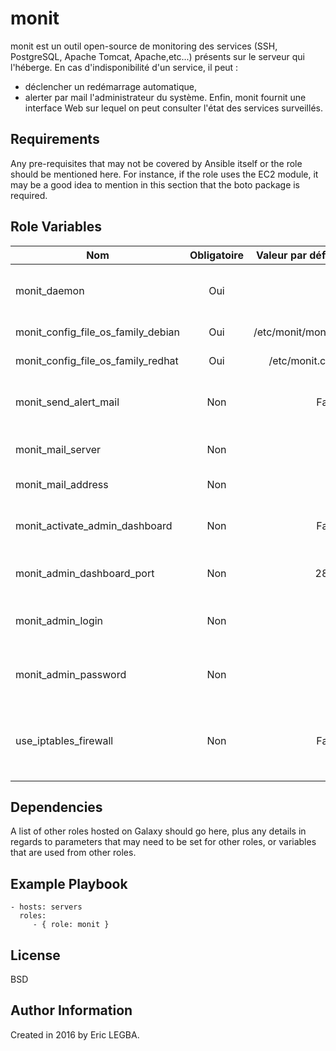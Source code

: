 monit
=========

monit est un outil open-source de monitoring des services (SSH, PostgreSQL, Apache Tomcat, Apache,etc...) présents sur le serveur qui l'héberge. 
En cas d'indisponibilité d'un service, il peut :
  - déclencher un redémarrage automatique,
  - alerter par mail l'administrateur du système.
Enfin, monit fournit une interface Web sur lequel on peut consulter l'état des services surveillés.

Requirements
------------

Any pre-requisites that may not be covered by Ansible itself or the role should be mentioned here. For instance, if the role uses the EC2 module, it may be a good idea to mention in this section that the boto package is required.

Role Variables
--------------

| Nom	        | Obligatoire	| Valeur par défaut  | Valeur utilisée	| Description|
| ------------- |:-------------:| ------------------:|:--------:|:-----------|
|monit_daemon| Oui|60|60|Monit effectue la vérification des services toutes les 60 secondes.Cette variable indique l'intervalle régulier de temps pour chaque vérification.|
|monit_config_file_os_family_debian|Oui|/etc/monit/monitrc|/etc/monit/monitrc|Fichier de configuration sur les systèmes de la famille 'Debian'.|
|monit_config_file_os_family_redhat|Oui|/etc/monit.conf|/etc/monit.conf|Fichier de configuration sur les systèmes de la famille 'RedHat'.|
|monit_send_alert_mail|Non|False|True|Si `True`, monit envoie un mail d'alerte en cas de panne d'un service. Si `False`, monit n'envoie pas de mail d'alerte à l'administrateur du système.|
|monit_mail_server|Non|-|localhost|Adresse du serveur de mail que monit utilisera pour envoyer les mails d'alerte à l'administrateur du système.|
|monit_mail_address|Non|-|-|Adresse mail à laquelle monit envoyera les mails d'alerte.|
|monit_activate_admin_dashboard|Non|False|True|Si `True`, monit active l'interface d'admin sur lequel on peut suivre les services qui sont surveillés. Si `False`, monit n'active pas l'interface d'admin.|
|monit_admin_dashboard_port|Non|2812|2812|Port d'écoute de l'interface d'admin de monit. À renseigner si `monit_activate_admin_dashboard`=`True`.|
|monit_admin_login|Non|-|-|Login à saisir pour se connecter à l'interface d'admin de monit. À renseigner si `monit_activate_admin_dashboard`=`True`.|
|monit_admin_password|Non|-|-|Mot de passe à saisir pour se connecter à l'interface d'admin de monit. À renseigner si `monit_activate_admin_dashboard`=`True`.|
|use_iptables_firewall|Non|False|True|Si `True` et `monit_activate_admin_dashboard`=`True`, une tâche ouvre le port `monit_admin_dashboard_port` via iptables. À renseigner si `monit_activate_admin_dashboard`=`True`.|

Dependencies
------------

A list of other roles hosted on Galaxy should go here, plus any details in regards to parameters that may need to be set for other roles, or variables that are used from other roles.

Example Playbook
----------------

    - hosts: servers
      roles:
         - { role: monit }

License
-------

BSD

Author Information
------------------

Created in 2016 by Eric LEGBA.
